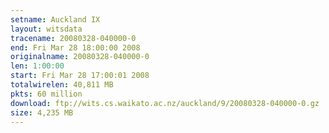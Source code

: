 ```yaml
---
setname: Auckland IX
layout: witsdata
tracename: 20080328-040000-0
end: Fri Mar 28 18:00:00 2008
originalname: 20080328-040000-0
len: 1:00:00
start: Fri Mar 28 17:00:01 2008
totalwirelen: 40,811 MB
pkts: 60 million
download: ftp://wits.cs.waikato.ac.nz/auckland/9/20080328-040000-0.gz
size: 4,235 MB
---
```

